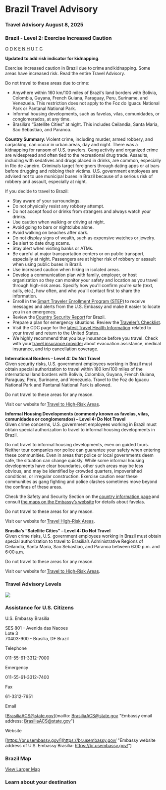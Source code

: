 # Brazil Travel Advisory

### Travel Advisory August 8, 2025

### Brazil - Level 2: Exercise Increased Caution

[O](javascript:void(0); "Tool Tip: Other")
[D](javascript:void(0); "Tool Tip: Wrongful Detention")
[K](javascript:void(0); "Tool Tip: Kidnap and Hostage")
[E](javascript:void(0); "Tool Tip: Event")
[N](javascript:void(0); "Tool Tip: Disaster")
[H](javascript:void(0); "Tool Tip: Health")
[U](javascript:void(0); "Tool Tip: Civil Unrest")
[T](javascript:void(0); "Tool Tip: Terrorism")
[C](javascript:void(0); "Tool Tip: Crimes")

**Updated to add risk indicator for kidnapping**.

Exercise increased caution in Brazil due to crime and kidnapping. Some areas have increased risk. Read the entire Travel Advisory.

Do not travel to these areas due to crime:

* Anywhere within 160 km/100 miles of Brazil’s land borders with Bolivia, Colombia, Guyana, French Guiana, Paraguay, Peru, Suriname, and Venezuela. This restriction does not apply to the Foz do Iguacu National Park or Pantanal National Park.
* Informal housing developments, such as favelas, vilas, comunidades, or conglomerados, at any time.
* Brasilia’s “Satellite Cities” at night. This includes Ceilandia, Santa Maria, Sao Sebastiao, and Paranoa.

**Country Summary:** Violent crime, including murder, armed robbery, and carjacking, can occur in urban areas, day and night. There was a kidnapping for ransom of U.S. travelers. Gang activity and organized crime are widespread and often tied to the recreational drug trade. Assaults, including with sedatives and drugs placed in drinks, are common, especially in Rio de Janeiro. Criminals target foreigners through dating apps or at bars before drugging and robbing their victims. U.S. government employees are advised not to use municipal buses in Brazil because of a serious risk of robbery and assault, especially at night.

If you decide to travel to Brazil:

* Stay aware of your surroundings.
* Do not physically resist any robbery attempt.
* Do not accept food or drinks from strangers and always watch your drinks.
* Use caution when walking or driving at night.
* Avoid going to bars or nightclubs alone.
* Avoid walking on beaches after dark.
* Do not display signs of wealth, such as expensive watches or jewelry.
* Be alert to date drug scams.
* Stay alert when visiting banks or ATMs.
* Be careful at major transportation centers or on public transport, especially at night. Passengers are at higher risk of robbery or assault when using public buses in Brazil.
* Use increased caution when hiking in isolated areas.
* Develop a communication plan with family, employer, or host organization so they can monitor your safety and location as you travel through high-risk areas. Specify how you'll confirm you're safe (text, calls, etc.), how often, and who you'll contact first to share the information.
* Enroll in the [Smart Traveler Enrollment Program (STEP)](https://step.state.gov/) to receive messages and alerts from the U.S. Embassy and make it easier to locate you in an emergency.
* Review the [Country Security Report](https://www.osac.gov/Content/Report/7ce0bb41-df62-4e92-b4b0-1d02a39be392) for Brazil.
* Prepare a plan for emergency situations. Review the [Traveler’s Checklist](https://travel.state.gov/content/passports/en/go/checklist.html).
* Visit the CDC page for the [latest Travel Health Information](https://travel.state.gov/content/travel/en/international-travel/International-Travel-Country-Information-Pages/Brazil.html#ExternalPopup)  related to your travel and return to the United States.
* We highly recommend that you buy insurance before you travel. Check with your [travel insurance provider](https://travel.state.gov/content/travel/en/international-travel/before-you-go/your-health-abroad/Insurance_Coverage_Overseas.html?cq_ck=1708701048867) about evacuation assistance, medical insurance, and trip cancellation coverage.

**International Borders – Level 4: Do Not Travel**  
Given security risks, U.S. government employees working in Brazil must obtain special authorization to travel within 160 km/100 miles of the international land borders with Bolivia, Colombia, Guyana, French Guiana, Paraguay, Peru, Suriname, and Venezuela. Travel to the Foz do Iguacu National Park and Pantanal National Park is allowed.

Do not travel to these areas for any reason.

Visit our website for [Travel to High-Risk Areas](https://travel.state.gov/content/passports/en/go/TraveltoHighRiskAreas.html).

**Informal Housing Developments (commonly known as favelas, vilas, comunidades or conglomerados) – Level 4: Do Not Travel**  
Given crime concerns, U.S. government employees working in Brazil must obtain special authorization to travel to informal housing developments in Brazil.

Do not travel to informal housing developments, even on guided tours. Neither tour companies nor police can guarantee your safety when entering these communities. Even in areas that police or local governments deem safe, the situation can change quickly. While some informal housing developments have clear boundaries, other such areas may be less obvious, and may be identified by crowded quarters, impoverished conditions, or irregular construction. Exercise caution near these communities as gang fighting and police clashes sometimes move beyond the confines of these areas.

Check the Safety and Security Section on the [country information page](https://travel.state.gov/content/travel/en/international-travel/International-Travel-Country-Information-Pages/Brazil.html) and consult [the maps on the Embassy’s website](https://br.usembassy.gov/services/maps-of-u-s-citizen-caution-areas/) for details about favelas.

Do not travel to these areas for any reason.

Visit our website for [Travel High-Risk Areas](https://travel.state.gov/content/passports/en/go/TraveltoHighRiskAreas.html).

**Brasilia’s “Satellite Cities” – Level 4: Do Not Travel**  
Given crime risks, U.S. government employees working in Brazil must obtain special authorization to travel to Brasilia’s Administrative Regions of Ceilandia, Santa Maria, Sao Sebastiao, and Paranoa between 6:00 p.m. and 6:00 a.m.

Do not travel to these areas for any reason.

Visit our website for [Travel to High-Risk Areas](https://travel.state.gov/content/passports/en/go/TraveltoHighRiskAreas.html).

### Travel Advisory Levels

[![](/content/dam/NEWTravelAssets/images/travel-levelv2.svg)](/content/travel/en/international-travel/before-you-go/about-our-new-products.html "Travel Advisory Levels")

### Assistance for U.S. Citizens

U.S. Embassy Brasilia

SES 801 - Avenida das Nacoes  
Lote 3  
70403-900 - Brasília, DF Brazil

Telephone

011-55-61-3312-7000

Emergency

011-55-61-3312-7400

Fax

61-3312-7651

Email

[BrasiliaACS@state.gov](mailto: BrasiliaACS@state.gov "Embassy email address: BrasiliaACS@state.gov")

Website

[https://br.usembassy.gov/](https://br.usembassy.gov/ "Embassy website address of U.S. Embassy Brasilia: https://br.usembassy.gov/")

### Brazil Map

[View Larger Map](https://travelmaps.state.gov/TSGMap/?extent=-86.535431671,-29.626764305,-20.04452787,3.833882153 "Map of Brazil")



### Learn about your destination